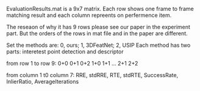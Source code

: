 
EvaluationResults.mat is a 9x7 matrix. Each row shows one frame to frame matching result and each column repreents on perfermence item.

The reseaon of why it has 9 rows please see our paper in the experiment part. But the orders of the rows in mat file and in the paper are different.

Set the methods are:
0, ours; 1, 3DFeatNet; 2, USIP
Each method has two parts: interetest point detection and descriptor

from row 1 to row 9:
0+0
0+1
0+2
1+0
1+1
...
2+1
2+2

from column 1 t0 column 7:
RRE, stdRRE, RTE, stdRTE, SuccessRate, InlierRatio, AverageIterations

